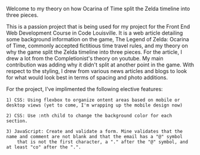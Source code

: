 Welcome to my theory on how Ocarina of Time split the Zelda timeline into three pieces.

This is a passion project that is being used for my project for the Front End Web Development Course in Code Louisville. It is a web article detailing 
some background information on the game, The Legend of Zelda: Ocarina of Time, commonly accepted fictitious time travel rules, and my theory on why 
the game split the Zelda timeline into three pieces. For the article, I drew a lot from the Completionist's theory on youtube. My main contribution was 
adding why it didn't split at another point in the game. With respect to the styling, I drew from various news articles and blogs to look for what would look 
best in terms of spacing and photo additions.


For the project, I've implimented the following elective features:

    1) CSS: Using flexbox to organize ontent areas based on mobile or desktop views (yet to come, I'm wrapping up the mobile design now)
    
    2) CSS: Use :nth child to change the background color for each section.

    3) JavaScript: Create and validate a form. Mine validates that the name and comment are not blank and that the email has a "@" symbol 
        that is not the first character, a "." after the "@" symbol, and at least "co" after the ".".